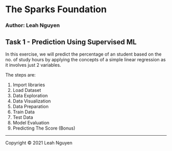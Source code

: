 # **The Sparks Foundation**

### Author: Leah Nguyen

## **Task 1 - Prediction Using Supervised ML**
In this exercise, we will predict the percentage of an student based on the no. of study hours by applying the concepts of a simple linear regression as it involves just 2 variables.

The steps are:
1.   Import libraries
2.   Load Dataset
3.   Data Exploration
4.   Data Visualization
5.   Data Preparation
6.   Train Data
7.   Test Data
8.   Model Evaluation
9.   Predicting The Score (Bonus)

---
Copyright © 2021 Leah Nguyen

